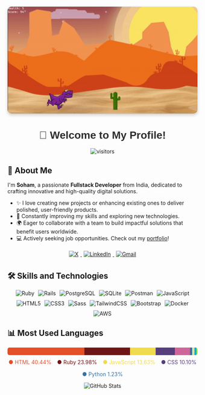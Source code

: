 <p align="center">
  <img src="https://raw.githubusercontent.com/ludi317/dino-game/main/images/dino-game-2.gif" alt="Animated Dino Banner" width="600" style="border-radius: 10px; box-shadow: 0 4px 8px rgba(0,0,0,0.2);">
</p>



<h1 align="center" style="font-family: 'Arial', sans-serif; color: #2E2E2E;">👋 Welcome to My Profile!</h1>

<p align="center">
  <img src="https://visitor-badge.laobi.icu/badge?page_id=sh1yuu.sh1yuu" alt="visitors" style="transition: transform 0.3s ease-in-out;" onmouseover="this.style.transform='scale(1.1)'" onmouseout="this.style.transform='scale(1)'">
</p>

## 💬 About Me
I'm **Soham**, a passionate **Fullstack Developer** from India, dedicated to crafting innovative and high-quality digital solutions.

- ✨ I love creating new projects or enhancing existing ones to deliver polished, user-friendly products.
- 🚀 Constantly improving my skills and exploring new technologies.
- 🌍 Eager to collaborate with a team to build impactful solutions that benefit users worldwide.
- 💻 Actively seeking job opportunities. Check out my [portfolio](https://sohamchavan3d.vercel.app/)!

<p align="center">
  <a href="https://x.com/soham_chavan07">
    <img src="https://img.shields.io/badge/X-000000?style=for-the-badge&logo=x&logoColor=white" alt="X" style="margin: 5px; transition: all 0.3s ease;" onmouseover="this.style.transform='scale(1.1)'" onmouseout="this.style.transform='scale(1)'">
  </a>
  <a href="https://www.linkedin.com/in/sohamchavan07/">
    <img src="https://img.shields.io/badge/LinkedIn-0077B5?style=for-the-badge&logo=linkedin&logoColor=white" alt="LinkedIn" style="margin: 5px; transition: all 0.3s ease;" onmouseover="this.style.transform='scale(1.1)'" onmouseout="this.style.transform='scale(1)'">
  </a>
  <a href="mailto:sohamchavan.sc07@gmail.com">
    <img src="https://img.shields.io/badge/Gmail-D14836?style=for-the-badge&logo=gmail&logoColor=white" alt="Gmail" style="margin: 5px; transition: all 0.3s ease;" onmouseover="this.style.transform='scale(1.1)'" onmouseout="this.style.transform='scale(1)'">
  </a>
</p>

## 🛠️ Skills and Technologies
<div align="center" style="display: flex; flex-wrap: wrap; justify-content: center; gap: 10px;">
  <img src="https://img.shields.io/badge/Ruby-CC342D?style=for-the-badge&logo=ruby&logoColor=white" alt="Ruby" style="animation: fadeIn 1s ease-in;">
  <img src="https://img.shields.io/badge/Rails-CC0000?style=for-the-badge&logo=rubyonrails&logoColor=white" alt="Rails" style="animation: fadeIn 1.2s ease-in;">
  <img src="https://img.shields.io/badge/PostgreSQL-316192?style=for-the-badge&logo=postgresql&logoColor=white" alt="PostgreSQL" style="animation: fadeIn 1.4s ease-in;">
  <img src="https://img.shields.io/badge/SQLite-07405E?style=for-the-badge&logo=sqlite&logoColor=white" alt="SQLite" style="animation: fadeIn 1.6s ease-in;">
  <img src="https://img.shields.io/badge/Postman-FF6C37?style=for-the-badge&logo=postman&logoColor=white" alt="Postman" style="animation: fadeIn 1.8s ease-in;">
  <img src="https://img.shields.io/badge/JavaScript-323330?style=for-the-badge&logo=javascript&logoColor=F7DF1E" alt="JavaScript" style="animation: fadeIn 2s ease-in;">
  <img src="https://img.shields.io/badge/HTML5-E34F26?style=for-the-badge&logo=html5&logoColor=white" alt="HTML5" style="animation: fadeIn 2.2s ease-in;">
  <img src="https://img.shields.io/badge/CSS3-1572B6?style=for-the-badge&logo=css3&logoColor=white" alt="CSS3" style="animation: fadeIn 2.4s ease-in;">
  <img src="https://img.shields.io/badge/Sass-CC6699?style=for-the-badge&logo=sass&logoColor=white" alt="Sass" style="animation: fadeIn 2.6s ease-in;">
  <img src="https://img.shields.io/badge/Tailwind_CSS-38B2AC?style=for-the-badge&logo=tailwind-css&logoColor=white" alt="TailwindCSS" style="animation: fadeIn 2.8s ease-in;">
  <img src="https://img.shields.io/badge/Bootstrap-563D7C?style=for-the-badge&logo=bootstrap&logoColor=white" alt="Bootstrap" style="animation: fadeIn 3s ease-in;">
  <img src="https://img.shields.io/badge/Docker-2CA5E0?style=for-the-badge&logo=docker&logoColor=white" alt="Docker" style="animation: fadeIn 3.2s ease-in;">
  <img src="https://img.shields.io/badge/Amazon_AWS-FF9900?style=for-the-badge&logo=amazonaws&logoColor=white" alt="AWS" style="animation: fadeIn 3.4s ease-in;">
</div>

## 📊 Most Used Languages
<div style="height: 20px; width: 100%; background: linear-gradient(to right, #E34F26 0%, #E34F26 40.44%, #701516 40.44%, #701516 64.42%, #F0DB4F 64.42%, #F0DB4F 78.05%, #563D7C 78.05%, #563D7C 88.15%, #CD6799 88.15%, #CD6799 95.99%, #3572A5 95.99%, #3572A5 97.22%, #EADF8F 97.22%, #EADF8F 98.38%, #00ADD8 98.38%, #00ADD8 99.35%, #89E051 99.35%, #89E051 100%); border-radius: 5px; animation: slideIn 1.5s ease-in-out;"></div>
<div style="display: flex; flex-wrap: wrap; justify-content: center; gap: 15px; margin-top: 10px;">
  <span style="color: #E34F26;">● HTML 40.44%</span>
  <span style="color: #701516;">● Ruby 23.98%</span>
  <span style="color: #F0DB4F;">● JavaScript 13.63%</span>
  <span style="color: #563D7C;">● CSS 10.10%</span>
  <span style="color: #3572A5;">● Python 1.23%</span>
</div>


<p align="center">
  <img src="https://github-readme-stats.vercel.app/api?username=sohamchavan07&show_icons=true&theme=radical&hide_border=true" alt="GitHub Stats" style="animation: fadeIn 2s ease-in;">
</p>

